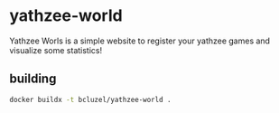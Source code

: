 # yathzee-world
Yathzee Worls is a simple website to register your yathzee games and visualize some statistics!

## building

```sh
docker buildx -t bcluzel/yathzee-world .
```
